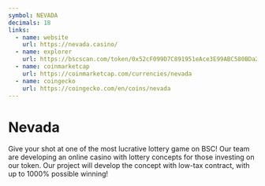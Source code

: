 ```yaml
---
symbol: NEVADA
decimals: 18
links:
  - name: website
    url: https://nevada.casino/
  - name: explorer
    url: https://bscscan.com/token/0x52cF099D7C891951eAce3E99ABC580BDa26912fC
  - name: coinmarketcap
    url: https://coinmarketcap.com/currencies/nevada
  - name: coingecko
    url: https://coingecko.com/en/coins/nevada
---
```


# Nevada

Give your shot at one of the most lucrative lottery game on BSC! Our team are developing an online casino with lottery concepts for those investing on our token. Our project will develop the concept with low-tax contract, with up to 1000% possible winning!
